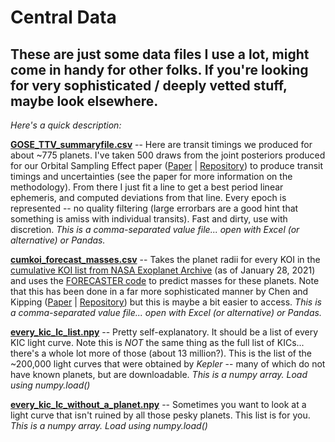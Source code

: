# Central Data

## These are just some data files I use a lot, might come in handy for other folks. If you're looking for very sophisticated / deeply vetted stuff, maybe look elsewhere.

*Here's a quick description:*

[**GOSE_TTV_summaryfile.csv**](https://github.com/alexteachey/Central_Data/blob/main/GOSE_TTV_summaryfile.csv) -- Here are transit timings we produced for about ~775 planets. I've taken 500 draws from the joint posteriors produced for our Orbital Sampling Effect paper ([Paper](https://ui.adsabs.harvard.edu/abs/2018AJ....155...36T/abstract) | [Repository](https://github.com/alexteachey/TTV_posteriors)) to produce transit timings and uncertainties (see the paper for more information on the methodology). From there I just fit a line to get a best period linear ephemeris, and computed deviations from that line. Every epoch is represented -- no quality filtering (large errorbars are a good hint that something is amiss with individual transits). Fast and dirty, use with discretion. *This is a comma-separated value file... open with Excel (or alternative) or Pandas.*

[**cumkoi_forecast_masses.csv**](https://github.com/alexteachey/Central_Data/blob/main/cumkoi_forecast_masses.csv) -- Takes the planet radii for every KOI in the [cumulative KOI list from NASA Exoplanet Archive](https://exoplanetarchive.ipac.caltech.edu/cgi-bin/TblView/nph-tblView?app=ExoTbls&config=cumulative) (as of January 28, 2021) and uses the [FORECASTER code](https://github.com/chenjj2/forecaster) to predict masses for these planets. Note that this has been done in a far more sophisticated manner by Chen and Kipping ([Paper](https://ui.adsabs.harvard.edu/abs/2018MNRAS.473.2753C/abstract) | [Repository](https://github.com/chenjj2/forecasts)) but this is maybe a bit easier to access. *This is a comma-separated value file... open with Excel (or alternative) or Pandas.*

[**every_kic_lc_list.npy**](https://github.com/alexteachey/Central_Data/blob/main/every_kic_lc_list.npy) -- Pretty self-explanatory. It should be a list of every KIC light curve. Note this is *NOT* the same thing as the full list of KICs... there's a whole lot more of those (about 13 million?). This is the list of the ~200,000 light curves that were obtained by *Kepler* -- many of which do not have known planets, but are downloadable. *This is a numpy array. Load using numpy.load()*

[**every_kic_lc_without_a_planet.npy**](https://github.com/alexteachey/Central_Data/blob/main/every_kic_lc_without_a_planet.npy) -- Sometimes you want to look at a light curve that isn't ruined by all those pesky planets. This list is for you. *This is a numpy array. Load using numpy.load()*
